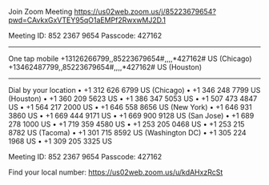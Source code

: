 Join Zoom Meeting
https://us02web.zoom.us/j/85223679654?pwd=CAvkxGxVTEY95qO1aEMPf2RwxwMJ2D.1

Meeting ID:  852 2367 9654
Passcode: 427162

---

One tap mobile
+13126266799,,85223679654#,,,,*427162# US (Chicago)
+13462487799,,85223679654#,,,,*427162# US (Houston)

---

Dial by your location
• +1 312 626 6799 US (Chicago)
• +1 346 248 7799 US (Houston)
• +1 360 209 5623 US
• +1 386 347 5053 US
• +1 507 473 4847 US
• +1 564 217 2000 US
• +1 646 558 8656 US (New York)
• +1 646 931 3860 US
• +1 669 444 9171 US
• +1 669 900 9128 US (San Jose)
• +1 689 278 1000 US
• +1 719 359 4580 US
• +1 253 205 0468 US
• +1 253 215 8782 US (Tacoma)
• +1 301 715 8592 US (Washington DC)
• +1 305 224 1968 US
• +1 309 205 3325 US

Meeting ID:  852 2367 9654
Passcode: 427162

Find your local number: https://us02web.zoom.us/u/kdAHxzRcSt



